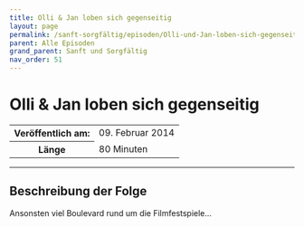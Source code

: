 ```yaml
---
title: Olli & Jan loben sich gegenseitig
layout: page
permalink: /sanft-sorgfältig/episoden/Olli-und-Jan-loben-sich-gegenseitig
parent: Alle Episoden
grand_parent: Sanft und Sorgfältig
nav_order: 51
---
```


# Olli & Jan loben sich gegenseitig
<table class="resp-table dcf-table dcf-table-responsive dcf-table-bordered dcf-table-striped dcf-w-100%">
                    <tbody>
                        <tr>
                            <th scope="row">Veröffentlich am:</th>
                            <td data-label="Veröffentlich am:">09. Februar 2014</td>
                        </tr>
                        <tr>
                            <th scope="row">Länge </th>
                            <td data-label="Länge ">80 Minuten</td>
                        </tr></tbody>
                </table>

***

## Beschreibung der Folge

<div>
Ansonsten viel Boulevard rund um die Filmfestspiele...  
</div>

